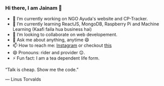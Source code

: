 ### Hi there, I am Jainam 👋

- 🔭 I’m currently working on NGO Ayuda's website and CP-Tracker.
- 🌱 I’m currently learning ReactJS, MongoDB, Raspberry Pi and Machine Learning (Kaafi faila hua business hai) 
- 👯 I’m looking to collaborate on web developement.
- 💬 Ask me about anything, anytime 😄 
- 📫 How to reach me: [Instagram](https://www.instagram.com/_the_apollyon_/) or checkout [this](https://th3c0d3br34ker.github.io)
- 😄 Pronouns: rider and provider 😌.
- ⚡ Fun fact: I am a tea dependent life form.  

“Talk is cheap. Show me the code.”

― Linus Torvalds
